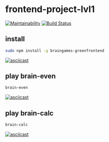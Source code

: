 # frontend-project-lvl1

[![Maintainability](https://api.codeclimate.com/v1/badges/5ae2b8f7ad729711d06d/maintainability)](https://codeclimate.com/github/greenfrontend/frontend-project-lvl1/maintainability)
[![Build Status](https://travis-ci.org/greenfrontend/frontend-project-lvl1.svg?branch=master)](https://travis-ci.org/greenfrontend/frontend-project-lvl1)

## install

```bash
sudo npm install -g braingames-greenfrontend
```

[![asciicast](https://asciinema.org/a/T4lDUpEEdT28W81x5KPwHSGLU.svg)](https://asciinema.org/a/T4lDUpEEdT28W81x5KPwHSGLU)

## play brain-even

```bash
brain-even
```

[![asciicast](https://asciinema.org/a/wOeWFxOR7fZFWm5GbVoBPHqHL.svg)](https://asciinema.org/a/wOeWFxOR7fZFWm5GbVoBPHqHL)

## play brain-calc

```bash
brain-calc
```

[![asciicast](https://asciinema.org/a/FEQgEiMpb053HZZxlFSaeq5Gl.svg)](https://asciinema.org/a/FEQgEiMpb053HZZxlFSaeq5Gl)
